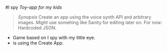 #I spy
_Toy-app for my kids_

> *Synopsis* Create an app using the voice synth API and arbitrary images. _Might_ use somehing like Sanity for editing later on. For now: Hardcoded JSON.

- Game based on I spy with my little eye.
- is using the Create App. 